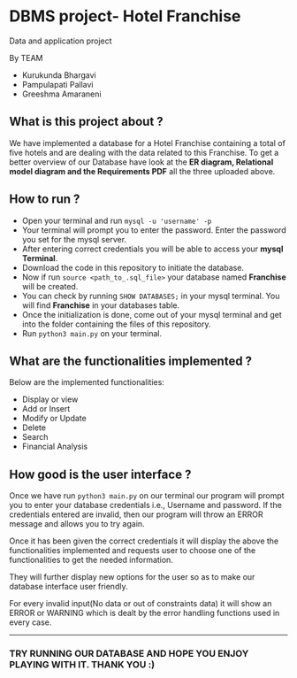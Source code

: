 # DBMS project- Hotel Franchise
Data and application project

By TEAM
* Kurukunda Bhargavi
* Pampulapati Pallavi
* Greeshma Amaraneni

## What is this project about ?
We have implemented a database for a Hotel Franchise containing a total of five hotels and are dealing with the data related to this Franchise. To get a better overview of our Database have look at the **ER diagram, Relational model diagram and the Requirements PDF** all the three uploaded above.

## How to run ?
* Open your terminal and run `mysql -u 'username' -p`
* Your terminal will prompt you to enter the password. Enter the password you set for the mysql server.
* After entering correct credentials you will be able to access your **mysql Terminal**.
* Download the code in this repository to initiate the database.
* Now if run `source <path_to_.sql_file>` your database named **Franchise** will be created.
* You can check by running `SHOW DATABASES;` in your mysql terminal. You will find **Franchise** in your databases table.
* Once the initialization is done, come out of your mysql terminal and get into the folder containing the files of this repository.
* Run `python3 main.py` on your terminal.

## What are the functionalities implemented ?
Below are the implemented functionalities:
* Display or view
* Add or Insert
* Modify or Update
* Delete
* Search 
* Financial Analysis

## How good is the user interface ?
Once we have run `python3 main.py` on our terminal our program will prompt you to enter your database credentials i.e., Username and password. If the credentials entered are invalid, then our program will throw an ERROR message and allows you to try again.

Once it has been given the correct credentials it will display the above the functionalities implemented and requests user to choose one of the functionalities to get the needed information.

They will further display new options for the user so as to make our database interface user friendly.

For every invalid input(No data or out of constraints data) it will show an ERROR or WARNING which is dealt by the error handling functions used in every case.

******************************************************************************************************************
### TRY RUNNING OUR DATABASE AND HOPE YOU ENJOY PLAYING WITH IT. THANK YOU :)
